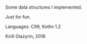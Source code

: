 Some data structures I implemented.

Just for fun.

Languages: C99, Kotlin 1.2

Kirill Glazyrin, 2018